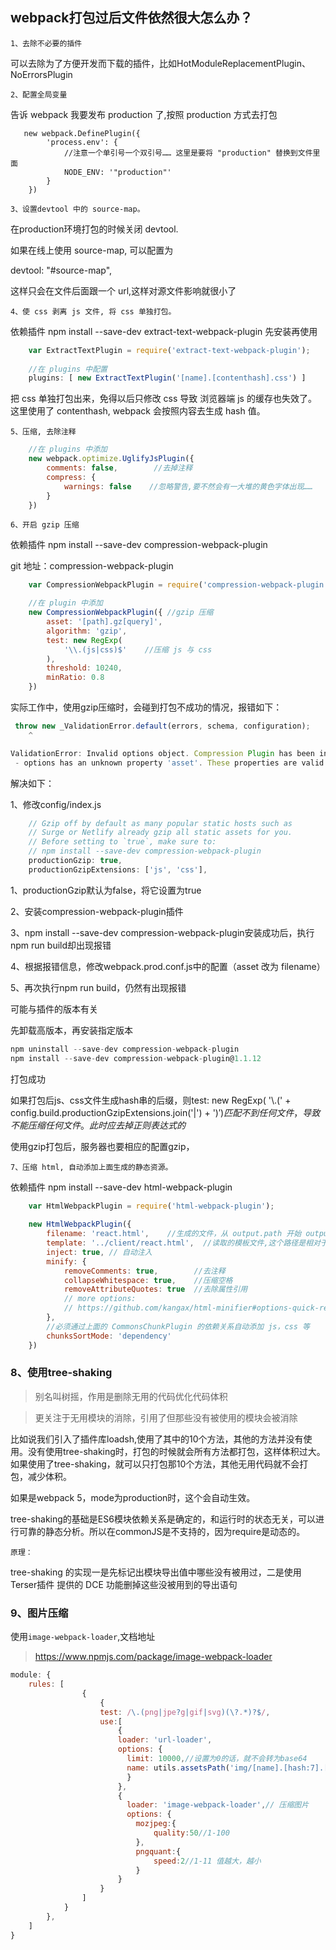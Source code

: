 ## webpack打包过后文件依然很大怎么办？

`1、去除不必要的插件`

可以去除为了方便开发而下载的插件，比如HotModuleReplacementPlugin、NoErrorsPlugin

`2、配置全局变量`

告诉 webpack 我要发布 production 了,按照 production 方式去打包

```
   new webpack.DefinePlugin({
        'process.env': {
            //注意一个单引号一个双引号…… 这里是要将 "production" 替换到文件里面
            NODE_ENV: '"production"'
        }
    })
```

`3、设置devtool 中的 source-map。`

在production环境打包的时候关闭 devtool.

如果在线上使用 source-map, 可以配置为

devtool: "#source-map",

这样只会在文件后面跟一个 url,这样对源文件影响就很小了


`4、使 css 剥离 js 文件, 将 css 单独打包。`

依赖插件 npm install --save-dev extract-text-webpack-plugin 先安装再使用

```js
    var ExtractTextPlugin = require('extract-text-webpack-plugin');
    
    //在 plugins 中配置
    plugins: [ new ExtractTextPlugin('[name].[contenthash].css') ]
```
把 css 单独打包出来，免得以后只修改 css 导致 浏览器端 js 的缓存也失效了。
这里使用了 contenthash, webpack 会按照内容去生成 hash 值。

`5、压缩, 去除注释`

```js
    //在 plugins 中添加
    new webpack.optimize.UglifyJsPlugin({
        comments: false,        //去掉注释
        compress: {
            warnings: false    //忽略警告,要不然会有一大堆的黄色字体出现……
        }
    })
```

`6、开启 gzip 压缩`

依赖插件 npm install --save-dev compression-webpack-plugin

git 地址：compression-webpack-plugin

```js
    var CompressionWebpackPlugin = require('compression-webpack-plugin');

    //在 plugin 中添加
    new CompressionWebpackPlugin({ //gzip 压缩
        asset: '[path].gz[query]',
        algorithm: 'gzip',
        test: new RegExp(
            '\\.(js|css)$'    //压缩 js 与 css
        ),
        threshold: 10240,
        minRatio: 0.8
    })
```

实际工作中，使用gzip压缩时，会碰到打包不成功的情况，报错如下：

```js
 throw new _ValidationError.default(errors, schema, configuration);
    ^

ValidationError: Invalid options object. Compression Plugin has been initialized using an options object that does not match the API schema.
 - options has an unknown property 'asset'. These properties are valid:
```

解决如下：

1、修改config/index.js
```js
    // Gzip off by default as many popular static hosts such as
    // Surge or Netlify already gzip all static assets for you.
    // Before setting to `true`, make sure to:
    // npm install --save-dev compression-webpack-plugin
    productionGzip: true,
    productionGzipExtensions: ['js', 'css'],

```

1、productionGzip默认为false，将它设置为true

2、安装compression-webpack-plugin插件

3、npm install --save-dev compression-webpack-plugin安装成功后，执行npm run build却出现报错

4、根据报错信息，修改webpack.prod.conf.js中的配置（asset 改为 filename）

5、再次执行npm run build，仍然有出现报错

可能与插件的版本有关

先卸载高版本，再安装指定版本

```js
npm uninstall --save-dev compression-webpack-plugin
npm install --save-dev compression-webpack-plugin@1.1.12
```
打包成功

如果打包后js、css文件生成hash串的后缀，则test: new RegExp( '\\.(' + config.build.productionGzipExtensions.join('|') + ')$' ) 匹配不到任何文件，导致不能压缩任何文件。此时应去掉正则表达式的$

使用gzip打包后，服务器也要相应的配置gzip，


`7、压缩 html, 自动添加上面生成的静态资源。`

依赖插件 npm install --save-dev html-webpack-plugin

```js
    var HtmlWebpackPlugin = require('html-webpack-plugin');
    
    new HtmlWebpackPlugin({
        filename: 'react.html',    //生成的文件，从 output.path 开始 output.path + "/react.html"
        template: '../client/react.html',  //读取的模板文件,这个路径是相对于当前这个配置文件的
        inject: true, // 自动注入
        minify: {
            removeComments: true,        //去注释
            collapseWhitespace: true,    //压缩空格
            removeAttributeQuotes: true  //去除属性引用
            // more options:
            // https://github.com/kangax/html-minifier#options-quick-reference
        },
        //必须通过上面的 CommonsChunkPlugin 的依赖关系自动添加 js，css 等
        chunksSortMode: 'dependency'
    })
```

### 8、使用tree-shaking

> 别名叫树摇，作用是删除无用的代码优化代码体积

> 更关注于无用模块的消除，引用了但那些没有被使用的模块会被消除

比如说我们引入了插件库loadsh,使用了其中的10个方法，其他的方法并没有使用。没有使用tree-shaking时，打包的时候就会所有方法都打包，这样体积过大。如果使用了tree-shaking，就可以只打包那10个方法，其他无用代码就不会打包，减少体积。

如果是webpack 5，mode为production时，这个会自动生效。

tree-shaking的基础是ES6模块依赖关系是确定的，和运行时的状态无关，可以进行可靠的静态分析。所以在commonJS是不支持的，因为require是动态的。

`原理：`

tree-shaking 的实现一是先标记出模块导出值中哪些没有被用过，二是使用Terser插件 提供的 DCE 功能删掉这些没被用到的导出语句


### 9、图片压缩

使用`image-webpack-loader`,文档地址

> https://www.npmjs.com/package/image-webpack-loader

```js
module: {
    rules: [
                { 
                    {
                    test: /\.(png|jpe?g|gif|svg)(\?.*)?$/,
                    use:[
                        {
                        loader: 'url-loader',
                        options: {
                          limit: 10000,//设置为0的话，就不会转为base64
                          name: utils.assetsPath('img/[name].[hash:7].[ext]')
                          }
                        },
                        {
                          loader: 'image-webpack-loader',// 压缩图片
                          options: {
                            mozjpeg:{
                                quality:50//1-100
                            },
                            pngquant:{
                                speed:2//1-11 值越大，越小
                            }
                        }
                    }
                ]
            }
        },
    ]
}

```

